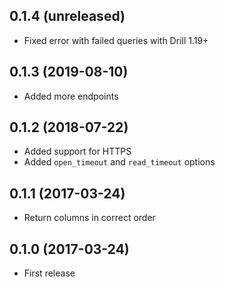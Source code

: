 ## 0.1.4 (unreleased)

- Fixed error with failed queries with Drill 1.19+

## 0.1.3 (2019-08-10)

- Added more endpoints

## 0.1.2 (2018-07-22)

- Added support for HTTPS
- Added `open_timeout` and `read_timeout` options

## 0.1.1 (2017-03-24)

- Return columns in correct order

## 0.1.0 (2017-03-24)

- First release
